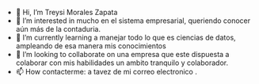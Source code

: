 - 👋 Hi, I’m Treysi Morales Zapata
- 👀 I’m interested in mucho en el sistema empresarial, queriendo conocer aún más de la contaduria.
- 🌱 I’m currently learning a manejar todo lo que es ciencias de datos, ampleando de esa manera mis conocimientos 
- 💞️ I’m looking to collaborate on una empresa que este dispuesta a colaborar con mis habilidades un ambito tranquilo y colaborador.
- 📫 How contacterme: a tavez de mi correo electronico .

<!---
zreyi/zreyi is a ✨ special ✨ repository because its `README.md` (this file) appears on your GitHub profile.
You can click the Preview link to take a look at your changes.
--->

